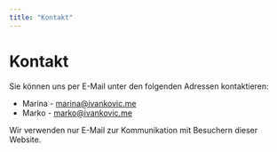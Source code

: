 ```yaml
---
title: "Kontakt"
---
```

# Kontakt

Sie können uns per E-Mail unter den folgenden Adressen kontaktieren:

*  Marina - marina@ivankovic.me
*  Marko - marko@ivankovic.me

Wir verwenden nur E-Mail zur Kommunikation mit Besuchern dieser Website.
